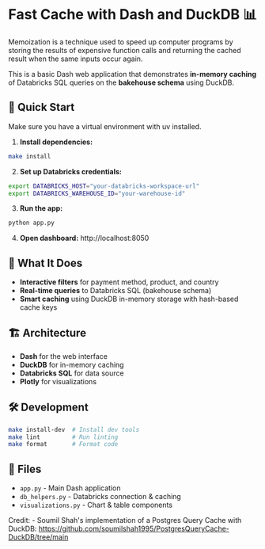 # Fast Cache with Dash and DuckDB 📊

Memoization is a technique used to speed up computer programs by storing the results of expensive function calls and returning the cached result when the same inputs occur again.

This is a basic Dash web application that demonstrates **in-memory caching** of Databricks SQL queries on the **bakehouse schema** using DuckDB. 

## 🚀 Quick Start

Make sure you have a virtual environment with uv installed.

1. **Install dependencies:**
```bash
make install
```

2. **Set up Databricks credentials:**
```bash
export DATABRICKS_HOST="your-databricks-workspace-url"
export DATABRICKS_WAREHOUSE_ID="your-warehouse-id"
```

3. **Run the app:**
```bash
python app.py
```

4. **Open dashboard:** http://localhost:8050

## 🎯 What It Does

- **Interactive filters** for payment method, product, and country
- **Real-time queries** to Databricks SQL (bakehouse schema)
- **Smart caching** using DuckDB in-memory storage with hash-based cache keys

## 🏗️ Architecture

- **Dash** for the web interface
- **DuckDB** for in-memory caching
- **Databricks SQL** for data source
- **Plotly** for visualizations

## 🛠️ Development

```bash
make install-dev  # Install dev tools
make lint         # Run linting
make format       # Format code
```

## 📁 Files

- `app.py` - Main Dash application
- `db_helpers.py` - Databricks connection & caching
- `visualizations.py` - Chart & table components


Credit:
    - Soumil Shah's implementation of a Postgres Query Cache with DuckDB: https://github.com/soumilshah1995/PostgresQueryCache-DuckDB/tree/main